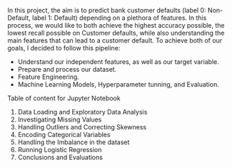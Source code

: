 In this project, the aim is to predict bank customer defaults (label 0: Non-Default, label 1: Default) depending on a plethora of features. In this process, we would like to both achieve the highest accuracy possible, the lowest recall possible on Customer defaults, while also understanding the main features that can lead to a customer default. To achieve both of our goals, I decided to follow this pipeline:

- Understand our independent features, as well as our target variable.
- Prepare and process our dataset.
- Feature Engineering.
- Machine Learning Models, Hyperparameter tunning, and Evaluation.

Table of content for Jupyter Notebook

1. Data Loading and Exploratory Data Analysis
2. Investigating Missing Values
3. Handling Outliers and Correcting Skewness
4. Encoding Categorical Variables
5. Handling the Imbalance in the dataset
6. Running Logistic Regression
7. Conclusions and Evaluations
